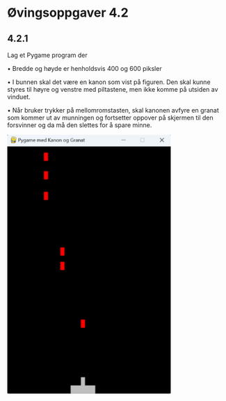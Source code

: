 # Øvingsoppgaver 4.2

## 4.2.1
Lag et Pygame program der 

• Bredde og høyde er henholdsvis 400 og 600 piksler

• I bunnen skal det være en kanon som vist på figuren. 
Den skal kunne styres til høyre og venstre med 
piltastene, men ikke komme på utsiden av vinduet. 

• Når bruker trykker på mellomromstasten, skal kanonen 
avfyre en granat som kommer ut av munningen og 
fortsetter oppover på skjermen til den forsvinner og da 
må den slettes for å spare minne.

![space invader](image.png)